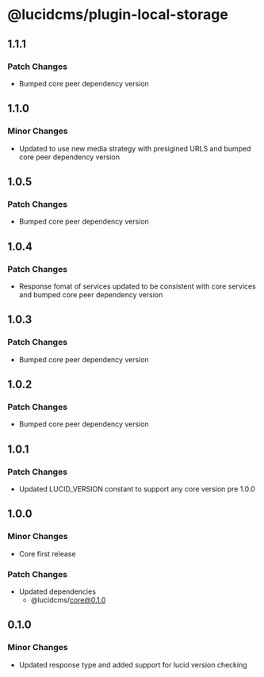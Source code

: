 # @lucidcms/plugin-local-storage

## 1.1.1

### Patch Changes

- Bumped core peer dependency version

## 1.1.0

### Minor Changes

- Updated to use new media strategy with presigined URLS and bumped core peer dependency version

## 1.0.5

### Patch Changes

- Bumped core peer dependency version

## 1.0.4

### Patch Changes

- Response fomat of services updated to be consistent with core services and bumped core peer dependency version

## 1.0.3

### Patch Changes

- Bumped core peer dependency version

## 1.0.2

### Patch Changes

- Bumped core peer dependency version

## 1.0.1

### Patch Changes

- Updated LUCID_VERSION constant to support any core version pre 1.0.0

## 1.0.0

### Minor Changes

- Core first release

### Patch Changes

- Updated dependencies
  - @lucidcms/core@0.1.0

## 0.1.0

### Minor Changes

- Updated response type and added support for lucid version checking
